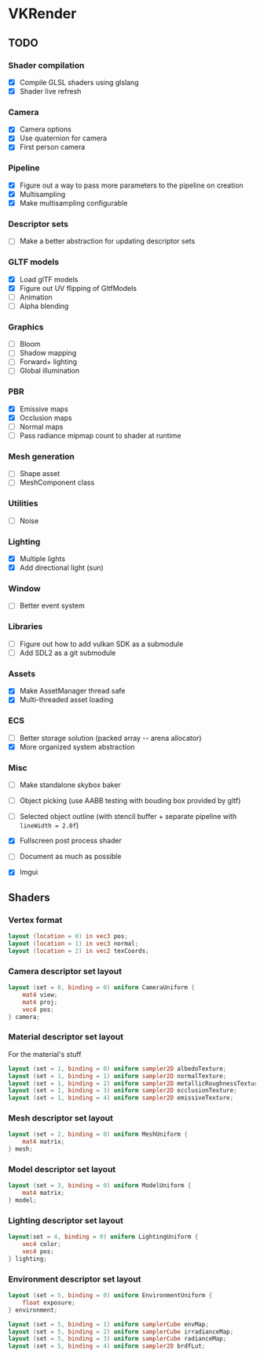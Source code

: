 # VKRender

## TODO
### Shader compilation
- [x] Compile GLSL shaders using glslang
- [x] Shader live refresh

### Camera
- [x] Camera options
- [x] Use quaternion for camera
- [x] First person camera

### Pipeline
- [x] Figure out a way to pass more parameters to the pipeline on creation
- [x] Multisampling
- [x] Make multisampling configurable

### Descriptor sets
- [ ] Make a better abstraction for updating descriptor sets

### GLTF models
- [x] Load glTF models
- [x] Figure out UV flipping of GltfModels
- [ ] Animation
- [ ] Alpha blending

### Graphics
- [ ] Bloom
- [ ] Shadow mapping
- [ ] Forward+ lighting
- [ ] Global illumination

### PBR
- [x] Emissive maps
- [x] Occlusion maps
- [ ] Normal maps
- [ ] Pass radiance mipmap count to shader at runtime

### Mesh generation
- [ ] Shape asset
- [ ] MeshComponent class

### Utilities
- [ ] Noise

### Lighting
- [x] Multiple lights
- [x] Add directional light (sun)

### Window
- [ ] Better event system

### Libraries
- [ ] Figure out how to add vulkan SDK as a submodule
- [ ] Add SDL2 as a git submodule

### Assets
- [x] Make AssetManager thread safe
- [x] Multi-threaded asset loading

### ECS
- [ ] Better storage solution (packed array -- arena allocator)
- [x] More organized system abstraction

### Misc
- [ ] Make standalone skybox baker
- [ ] Object picking (use AABB testing with bouding box provided by gltf)
- [ ] Selected object outline (with stencil buffer + separate pipeline with `lineWidth = 2.0f`)
- [x] Fullscreen post process shader
- [ ] Document as much as possible
- [x] Imgui


## Shaders
### Vertex format
```glsl
layout (location = 0) in vec3 pos;
layout (location = 1) in vec3 normal;
layout (location = 2) in vec2 texCoords;
```

### Camera descriptor set layout
```glsl
layout (set = 0, binding = 0) uniform CameraUniform {
    mat4 view;
    mat4 proj;
    vec4 pos;
} camera;
```

### Material descriptor set layout
For the material's stuff
```glsl
layout (set = 1, binding = 0) uniform sampler2D albedoTexture;
layout (set = 1, binding = 1) uniform sampler2D normalTexture;
layout (set = 1, binding = 2) uniform sampler2D metallicRoughnessTexture;
layout (set = 1, binding = 3) uniform sampler2D occlusionTexture;
layout (set = 1, binding = 4) uniform sampler2D emissiveTexture;
```

### Mesh descriptor set layout
```glsl
layout (set = 2, binding = 0) uniform MeshUniform {
    mat4 matrix;
} mesh;
```

### Model descriptor set layout
```glsl
layout (set = 3, binding = 0) uniform ModelUniform {
    mat4 matrix;
} model;
```

### Lighting descriptor set layout
```glsl
layout(set = 4, binding = 0) uniform LightingUniform {
    vec4 color;
    vec4 pos;
} lighting;
```

### Environment descriptor set layout
```glsl
layout (set = 5, binding = 0) uniform EnvironmentUniform {
    float exposure;
} environment;

layout (set = 5, binding = 1) uniform samplerCube envMap;
layout (set = 5, binding = 2) uniform samplerCube irradianceMap;
layout (set = 5, binding = 3) uniform samplerCube radianceMap;
layout (set = 5, binding = 4) uniform sampler2D brdfLut;
```
